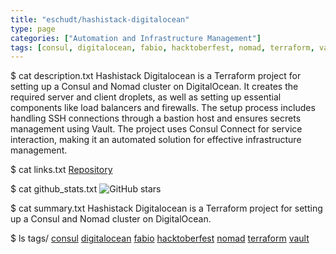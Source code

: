 ```yaml
---
title: "eschudt/hashistack-digitalocean"
type: page
categories: ["Automation and Infrastructure Management"]
tags: [consul, digitalocean, fabio, hacktoberfest, nomad, terraform, vault]
---
```


$ cat description.txt
Hashistack Digitalocean is a Terraform project for setting up a Consul and Nomad cluster on DigitalOcean. It creates the required server and client droplets, as well as setting up essential components like load balancers and firewalls. The setup process includes handling SSH connections through a bastion host and ensures secrets management using Vault. The project uses Consul Connect for service interaction, making it an automated solution for effective infrastructure management.

$ cat links.txt
[Repository](https://github.com/eschudt/hashistack-digitalocean)

$ cat github_stats.txt
![GitHub stars](https://img.shields.io/github/stars/eschudt/hashistack-digitalocean?style=social)


$ cat summary.txt
Hashistack Digitalocean is a Terraform project for setting up a Consul and Nomad cluster on DigitalOcean.


$ ls tags/
[consul](/tags/consul/)
[digitalocean](/tags/digitalocean/)
[fabio](/tags/fabio/)
[hacktoberfest](/tags/hacktoberfest/)
[nomad](/tags/nomad/)
[terraform](/tags/terraform/)
[vault](/tags/vault/)
